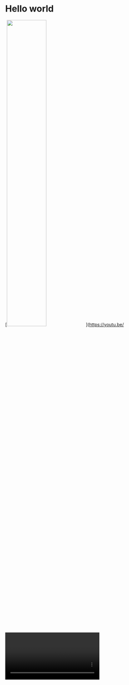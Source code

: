 # Hello world

[<img src="https://img.youtube.com/vi/<VIDEO ID>/maxresdefault.jpg" width="50%">](https://youtu.be/<VIDEO ID>)
